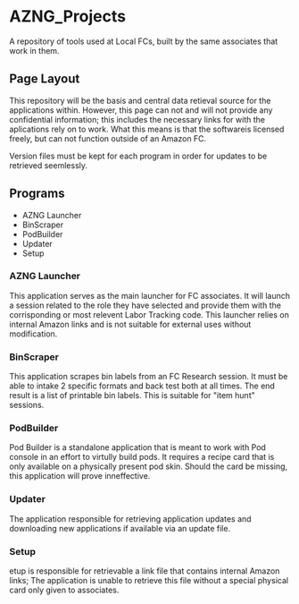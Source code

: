# AZNG_Projects
A repository of tools used at Local FCs, built by the same associates that work in them.

## Page Layout

This repository will be the basis and central data retieval source for the applications within. However, this page can not and will not provide any confidential information; this includes the necessary links for with the aplications rely on to work. What this means is that the softwareis licensed freely, but can not function outside of an Amazon FC.

Version files must be kept for each program in order for updates to be retrieved seemlessly.

## Programs

* AZNG Launcher
* BinScraper
* PodBuilder
* Updater
* Setup

### AZNG Launcher

This application serves as the main launcher for FC associates. It will launch a session related to the role they have selected and provide them with the corrisponding or most relevent Labor Tracking code. This launcher relies on internal Amazon links and is not suitable for external uses without modification.

### BinScraper

This application scrapes bin labels from an FC Research session. It must be able to intake 2 specific formats and back test both at all times. The end result is a list of printable bin labels. This is suitable for "item hunt" sessions.

### PodBuilder

Pod Builder is a standalone application that is meant to work with Pod console in an effort to virtully build pods. It requires a recipe card that is only available on a physically present pod skin. Should the card be missing, this application will prove inneffective.

### Updater

The application responsible for retrieving application updates and downloading new applications if available via an update file.

### Setup

etup is responsible for retrievable a link file that contains internal Amazon links; The application is unable to retrieve this file without a special physical card only given to associates.
